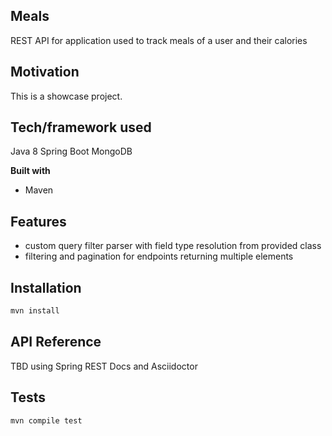 ## Meals
REST API for application used to track meals of a user and their calories

## Motivation
This is a showcase project.

## Tech/framework used
Java 8
Spring Boot
MongoDB

<b>Built with</b>
- Maven

## Features
* custom query filter parser with field type resolution from provided class
* filtering and pagination for endpoints returning multiple elements

## Installation
```sh
mvn install
```

## API Reference

TBD using Spring REST Docs and Asciidoctor

## Tests
```sh
mvn compile test
```
